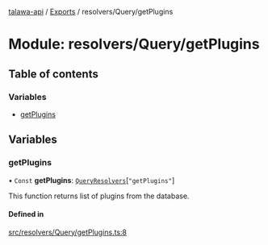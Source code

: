 [talawa-api](../README.md) / [Exports](../modules.md) / resolvers/Query/getPlugins

# Module: resolvers/Query/getPlugins

## Table of contents

### Variables

- [getPlugins](resolvers_Query_getPlugins.md#getplugins)

## Variables

### getPlugins

• `Const` **getPlugins**: [`QueryResolvers`](types_generatedGraphQLTypes.md#queryresolvers)[``"getPlugins"``]

This function returns list of plugins from the database.

#### Defined in

[src/resolvers/Query/getPlugins.ts:8](https://github.com/PalisadoesFoundation/talawa-api/blob/cf57ca9/src/resolvers/Query/getPlugins.ts#L8)
